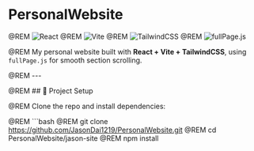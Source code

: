 # PersonalWebsite

@REM ![React](https://img.shields.io/badge/React-18-61dafb)
@REM ![Vite](https://img.shields.io/badge/Vite-5-646cff)
@REM ![TailwindCSS](https://img.shields.io/badge/TailwindCSS-3-38bdf8)
@REM ![fullPage.js](https://img.shields.io/badge/fullPage.js-react--wrapper-111)

@REM My personal website built with **React + Vite + TailwindCSS**, using `fullPage.js` for smooth section scrolling.

@REM ---

@REM ## 🚀 Project Setup

@REM Clone the repo and install dependencies:

@REM ```bash
@REM git clone https://github.com/JasonDai1219/PersonalWebsite.git
@REM cd PersonalWebsite/jason-site
@REM npm install